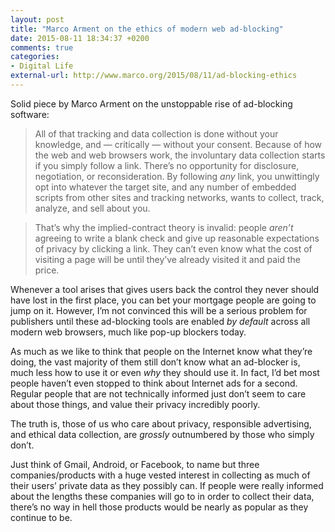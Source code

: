 ```yaml
---
layout: post
title: "Marco Arment on the ethics of modern web ad-blocking"
date: 2015-08-11 18:34:37 +0200
comments: true
categories: 
- Digital Life
external-url: http://www.marco.org/2015/08/11/ad-blocking-ethics
---
```


Solid piece by Marco Arment on the unstoppable rise of ad-blocking software:

> All of that tracking and data collection is done without your knowledge, and — critically — without your consent. Because of how the web and web browsers work, the involuntary data collection starts if you simply follow a link. There’s no opportunity for disclosure, negotiation, or reconsideration. By following _any_ link, you unwittingly opt into whatever the target site, and any number of embedded scripts from other sites and tracking networks, wants to collect, track, analyze, and sell about you.

> That’s why the implied-contract theory is invalid: people _aren’t_ agreeing to write a blank check and give up reasonable expectations of privacy by clicking a link. They can’t even know what the cost of visiting a page will be until they’ve already visited it and paid the price.

Whenever a tool arises that gives users back the control they never should have lost in the first place, you can bet your mortgage people are going to jump on it. However, I’m not convinced this will be a serious problem for publishers until these ad-blocking tools are enabled _by default_ across all modern web browsers, much like pop-up blockers today.

As much as we like to think that people on the Internet know what they’re doing, the vast majority of them still don’t know what an ad-blocker is, much less how to use it or even _why_ they should use it. In fact, I’d bet most people haven’t even stopped to think about Internet ads for a second. Regular people that are not technically informed just don’t seem to care about those things, and value their privacy incredibly poorly.

The truth is, those of us who care about privacy, responsible advertising, and ethical data collection, are _grossly_ outnumbered by those who simply don’t.

Just think of Gmail, Android, or Facebook, to name but three companies/products with a huge vested interest in collecting as much of their users’ private data as they possibly can. If people were really informed about the lengths these companies will go to in order to collect their data, there’s no way in hell those products would be nearly as popular as they continue to be.